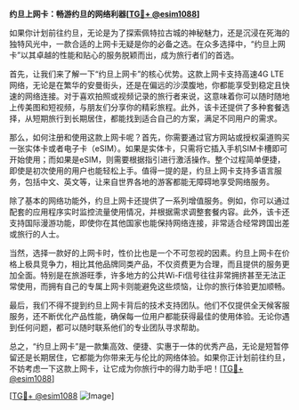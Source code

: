 **约旦上网卡：畅游约旦的网络利器[[TG💪+ @esim1088](https://t.me/s/esim1088)]**

如果你计划前往约旦，无论是为了探索佩特拉古城的神秘魅力，还是沉浸在死海的独特风光中，一款合适的上网卡无疑是你的必备之选。在众多选择中，“约旦上网卡”以其卓越的性能和贴心的服务脱颖而出，成为旅行者们的首选。

首先，让我们来了解一下“约旦上网卡”的核心优势。这款上网卡支持高速4G LTE网络，无论是在繁华的安曼街头，还是在偏远的沙漠腹地，你都能享受到稳定且快速的网络连接。对于喜欢拍照或视频记录的旅行者来说，这意味着你可以随时随地上传美图和短视频，与朋友们分享你的精彩旅程。此外，该卡还提供了多种套餐选择，从短期旅行到长期居住，都能找到适合自己的方案，满足不同用户的需求。

那么，如何注册和使用这款上网卡呢？首先，你需要通过官方网站或授权渠道购买一张实体卡或者电子卡（eSIM）。如果是实体卡，只需将它插入手机SIM卡槽即可开始使用；而如果是eSIM，则需要根据指引进行激活操作。整个过程简单便捷，即使是初次使用的用户也能轻松上手。值得一提的是，约旦上网卡支持多语言服务，包括中文、英文等，让来自世界各地的游客都能无障碍地享受网络服务。

除了基本的网络功能外，约旦上网卡还提供了一系列增值服务。例如，你可以通过配套的应用程序实时监控流量使用情况，并根据需求调整套餐内容。此外，该卡还支持国际漫游功能，即使你在其他国家也能保持网络连接，非常适合经常跨国出差或旅行的人士。

当然，选择一款好的上网卡时，性价比也是一个不可忽视的因素。约旦上网卡在价格上极具竞争力，相比其他品牌同类产品，不仅资费更为合理，而且提供的服务更加全面。特别是在旅游旺季，许多地方的公共Wi-Fi信号往往非常拥挤甚至无法正常使用，而拥有自己的专属上网卡则能避免这些烦恼，让你的旅行体验更加顺畅。

最后，我们不得不提到约旦上网卡背后的技术支持团队。他们不仅提供全天候客服服务，还不断优化产品性能，确保每一位用户都能获得最佳的使用体验。无论你遇到任何问题，都可以随时联系他们的专业团队寻求帮助。

总之，“约旦上网卡”是一款集高效、便捷、实惠于一体的优秀产品，无论是短暂停留还是长期居住，它都能为你带来无与伦比的网络体验。如果你正计划前往约旦，不妨考虑一下这款上网卡，让它成为你旅行中的得力助手吧！[[TG💪+ @esim1088](https://t.me/s/esim1088)]

[[TG💪+ @esim1088](https://t.me/s/esim1088) ![Image](https://i.postimg.cc/4NQfJmqS/Snipaste-2025-05-13-00-14-12.png)]